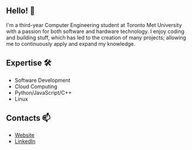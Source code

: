 ## Hello! 👋

I'm a third-year Computer Engineering student at Toronto Met University with a passion for both software and hardware technology. I enjoy coding and building stuff, which has led to the creation of many projects; allowing me to continuously apply and expand my knowledge.

## Expertise 🛠️

* Software Development
* Cloud Computing 
* Python/JavaScript/C++
* Linux 

<!--[![Top Langs](https://github-readme-stats.vercel.app/api/top-langs/?username=razeenf&layout=compact&exclude_repo=General-Purpose-Processor)](https://github.com/anuraghazra/github-readme-stats)-->


## Contacts 📫

* [Website](http://razeenf.xyz)
* [LinkedIn](https://www.linkedin.com/in/razeenf/)

<!--
**razeenf/razeenf** is a ✨ _special_ ✨ repository because its `README.md` (this file) appears on your GitHub profile.

Here are some ideas to get you started:

- 🔭 I’m currently working on ...
- 🌱 I’m currently learning ...
- 👯 I’m looking to collaborate on ...
- 🤔 I’m looking for help with ...
- 💬 Ask me about ...
- 📫 How to reach me: ...
- 😄 Pronouns: ...
- ⚡ Fun fact: ...
-->
